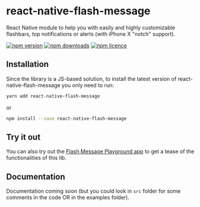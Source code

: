 # react-native-flash-message

React Native module to help you with easily and highly customizable flashbars, top notifications or alerts (with iPhone X "notch" support).

[![npm version](http://img.shields.io/npm/v/react-native-flash-message.svg?style=flat-square)](https://npmjs.org/package/react-native-flash-message "View this project on npm")
[![npm downloads](http://img.shields.io/npm/dm/react-native-flash-message.svg?style=flat-square)](https://npmjs.org/package/react-native-flash-message "View this project on npm")
[![npm licence](http://img.shields.io/npm/l/react-native-flash-message.svg?style=flat-square)](https://npmjs.org/package/react-native-flash-message "View this project on npm")

## Installation

Since the library is a JS-based solution, to install the latest version of react-native-flash-message you only need to run:

```bash
yarn add react-native-flash-message
```

or

```bash
npm install --save react-native-flash-message
```

## Try it out

You can also try out the [Flash Message Playground app](https://exp.host/@lucasferreira/FlashMessagePlayground) to get a tease of the functionalities of this lib.

## Documentation

Documentation coming soon (but you could look in `src` folder for some comments in the code OR in the examples folder).
